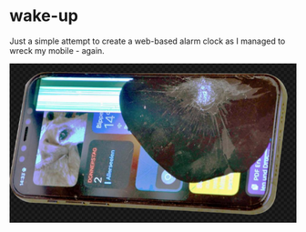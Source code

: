 # wake-up

Just a simple attempt to create a web-based alarm clock as I managed to wreck my mobile - again.

![Alt text](image.png)
